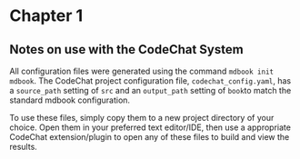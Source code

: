 # Chapter 1

## Notes on use with the CodeChat System
All configuration files were generated using the command `mdbook init mdbook`. The CodeChat project configuration file, `codechat_config.yaml`, has a `source_path` setting of `src` and an `output_path` setting of `book`to match the standard mdbook configuration.

To use these files, simply copy them to a new project directory of your choice. Open them in your preferred text editor/IDE, then use a appropriate CodeChat extension/plugin to open any of these files to build and view the results.
